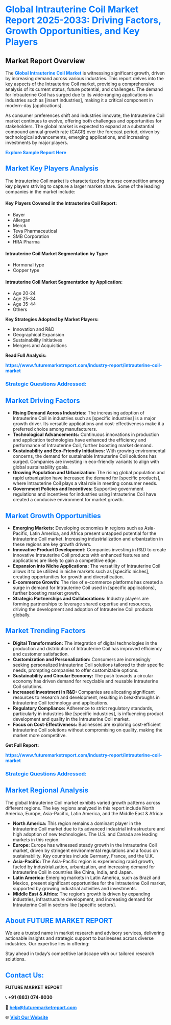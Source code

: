 <h1 style="color: #007BFF;">Global Intrauterine Coil Market Report 2025-2033: Driving Factors, Growth Opportunities, and Key Players</h1>

<section id="overview">
<h2>Market Report Overview</h2>
<p>The <a href="https://www.futuremarketreport.com/industry-report/intrauterine-coil-market" style="color: #007BFF; text-decoration: none;"><strong>Global Intrauterine Coil Market</strong></a> is witnessing significant growth, driven by increasing demand across various industries. This report delves into the key aspects of the Intrauterine Coil market, providing a comprehensive analysis of its current status, future potential, and challenges. The demand for Intrauterine Coil has surged due to its wide-ranging applications in industries such as [insert industries], making it a critical component in modern-day [applications].</p>
<p>As consumer preferences shift and industries innovate, the Intrauterine Coil market continues to evolve, offering both challenges and opportunities for stakeholders. The global market is expected to expand at a substantial compound annual growth rate (CAGR) over the forecast period, driven by technological advancements, emerging applications, and increasing investments by major players.</p>
</section>

<section id="overview">
<p><a href="https://www.futuremarketreport.com/request-sample/reportId=79767" style="color: #007BFF; text-decoration: none;"><strong>Explore Sample Report Here</strong></a></p>
</section>

<section id="key-players">
<h2 style="color: #007BFF;">Market Key Players Analysis</h2>
<p>The Intrauterine Coil market is characterized by intense competition among key players striving to capture a larger market share. Some of the leading companies in the market include:</p>
<h4>Key Players Covered in the Intrauterine Coil Report:</h4>
<ul><li>Bayer</li><li>Allergan</li><li>Merck</li><li>Teva Pharmaceutical</li><li>SMB Corporation</li><li>HRA Pharma</li></ul>
<h4>Intrauterine Coil Market Segmentation by Type:</h4>
<ul><li>Hormonal type</li><li>Copper type</li></ul>

<h4>Intrauterine Coil Market Segmentation by Application:</h4>
<ul><li>Age 20-24</li><li>Age 25-34</li><li>Age 35-44</li><li>Others</li></ul>
<p><strong>Key Strategies Adopted by Market Players:</strong></p>
<ul>
<li>Innovation and R&D</li>
<li>Geographical Expansion</li>
<li>Sustainability Initiatives</li>
<li>Mergers and Acquisitions</li>
</ul>
</section>

<section>
<p><strong>Read Full Analysis: </strong></p><a href="https://www.futuremarketreport.com/industry-report/intrauterine-coil-market" style="color: #007BFF; text-decoration: none;"><strong>https://www.futuremarketreport.com/industry-report/intrauterine-coil-market</strong></a>
<h3 style="color: #007BFF;">Strategic Questions Addressed:</h3>
</section>

<section id="driving-factors">
<h2 style="color: #007BFF;">Market Driving Factors</h2>
<ul>
<li><strong>Rising Demand Across Industries:</strong> The increasing adoption of Intrauterine Coil in industries such as [specific industries] is a major growth driver. Its versatile applications and cost-effectiveness make it a preferred choice among manufacturers.</li>
<li><strong>Technological Advancements:</strong> Continuous innovations in production and application technologies have enhanced the efficiency and performance of Intrauterine Coil, further boosting market demand.</li>
<li><strong>Sustainability and Eco-Friendly Initiatives:</strong> With growing environmental concerns, the demand for sustainable Intrauterine Coil solutions has surged. Companies are investing in eco-friendly variants to align with global sustainability goals.</li>
<li><strong>Growing Population and Urbanization:</strong> The rising global population and rapid urbanization have increased the demand for [specific products], where Intrauterine Coil plays a vital role in meeting consumer needs.</li>
<li><strong>Government Policies and Incentives:</strong> Supportive government regulations and incentives for industries using Intrauterine Coil have created a conducive environment for market growth.</li>
</ul>
</section>

<section id="growth-opportunities">
<h2 style="color: #007BFF;">Market Growth Opportunities</h2>
<ul>
<li><strong>Emerging Markets:</strong> Developing economies in regions such as Asia-Pacific, Latin America, and Africa present untapped potential for the Intrauterine Coil market. Increasing industrialization and urbanization in these regions are key growth drivers.</li>
<li><strong>Innovative Product Development:</strong> Companies investing in R&D to create innovative Intrauterine Coil products with enhanced features and applications are likely to gain a competitive edge.</li>
<li><strong>Expansion into Niche Applications:</strong> The versatility of Intrauterine Coil allows it to be utilized in niche markets such as [specific niches], creating opportunities for growth and diversification.</li>
<li><strong>E-commerce Growth:</strong> The rise of e-commerce platforms has created a surge in demand for Intrauterine Coil used in [specific applications], further boosting market growth.</li>
<li><strong>Strategic Partnerships and Collaborations:</strong> Industry players are forming partnerships to leverage shared expertise and resources, driving the development and adoption of Intrauterine Coil products globally.</li>
</ul>
</section>

<section id="trending-factors">
<h2 style="color: #007BFF;">Market Trending Factors</h2>
<ul>
<li><strong>Digital Transformation:</strong> The integration of digital technologies in the production and distribution of Intrauterine Coil has improved efficiency and customer satisfaction.</li>
<li><strong>Customization and Personalization:</strong> Consumers are increasingly seeking personalized Intrauterine Coil solutions tailored to their specific needs, prompting companies to offer customizable options.</li>
<li><strong>Sustainability and Circular Economy:</strong> The push towards a circular economy has driven demand for recyclable and reusable Intrauterine Coil solutions.</li>
<li><strong>Increased Investment in R&D:</strong> Companies are allocating significant resources to research and development, resulting in breakthroughs in Intrauterine Coil technology and applications.</li>
<li><strong>Regulatory Compliance:</strong> Adherence to strict regulatory standards, particularly in industries like [specific industries], is influencing product development and quality in the Intrauterine Coil market.</li>
<li><strong>Focus on Cost-Effectiveness:</strong> Businesses are exploring cost-efficient Intrauterine Coil solutions without compromising on quality, making the market more competitive.</li>
</ul>
</section>

<section>
<p><strong>Get Full Report: </strong></p><a href="https://www.futuremarketreport.com/industry-report/intrauterine-coil-market" style="color: #007BFF; text-decoration: none;"><strong>https://www.futuremarketreport.com/industry-report/intrauterine-coil-market</strong></a>
<h3 style="color: #007BFF;">Strategic Questions Addressed:</h3>
</section>


<section id="regional-analysis">
<h2 style="color: #007BFF;">Market Regional Analysis</h2>
<p>The global Intrauterine Coil market exhibits varied growth patterns across different regions. The key regions analyzed in this report include North America, Europe, Asia-Pacific, Latin America, and the Middle East & Africa:</p>
<ul>
<li><strong>North America:</strong> This region remains a dominant player in the Intrauterine Coil market due to its advanced industrial infrastructure and high adoption of new technologies. The U.S. and Canada are leading markets in this region.</li>
<li><strong>Europe:</strong> Europe has witnessed steady growth in the Intrauterine Coil market, driven by stringent environmental regulations and a focus on sustainability. Key countries include Germany, France, and the U.K.</li>
<li><strong>Asia-Pacific:</strong> The Asia-Pacific region is experiencing rapid growth, fueled by industrialization, urbanization, and increasing demand for Intrauterine Coil in countries like China, India, and Japan.</li>
<li><strong>Latin America:</strong> Emerging markets in Latin America, such as Brazil and Mexico, present significant opportunities for the Intrauterine Coil market, supported by growing industrial activities and investments.</li>
<li><strong>Middle East & Africa:</strong> The region’s growth is driven by expanding industries, infrastructure development, and increasing demand for Intrauterine Coil in sectors like [specific sectors].</li>
</ul>
</section>

<footer>
<h2 style="color: #007BFF;">About FUTURE MARKET REPORT</h2>
<p>We are a trusted name in market research and advisory services, delivering actionable insights and strategic support to businesses across diverse industries. Our expertise lies in offering:</p>

<p>Stay ahead in today’s competitive landscape with our tailored research solutions.</p>

<h2 style="color: #007BFF;">Contact Us:</h2>
<p><strong>FUTURE MARKET REPORT</strong></p>
<p>📞 <strong>+91 (883) 074-8030</strong></p>
<p>📧 <strong><a href="mailto:help@futuremarketreport.com" style="color: #007BFF;">help@futuremarketreport.com</a></strong></p>
<p>🌐 <strong><a href="https://www.futuremarketreport.com/" style="color: #007BFF;">Visit Our Website</a></strong></p>
</footer>